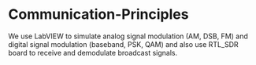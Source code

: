 # Communication-Principles

We use LabVIEW to simulate analog signal modulation (AM, DSB, FM) and digital signal modulation (baseband, PSK, QAM) and also use RTL_SDR board to receive and demodulate broadcast signals.
